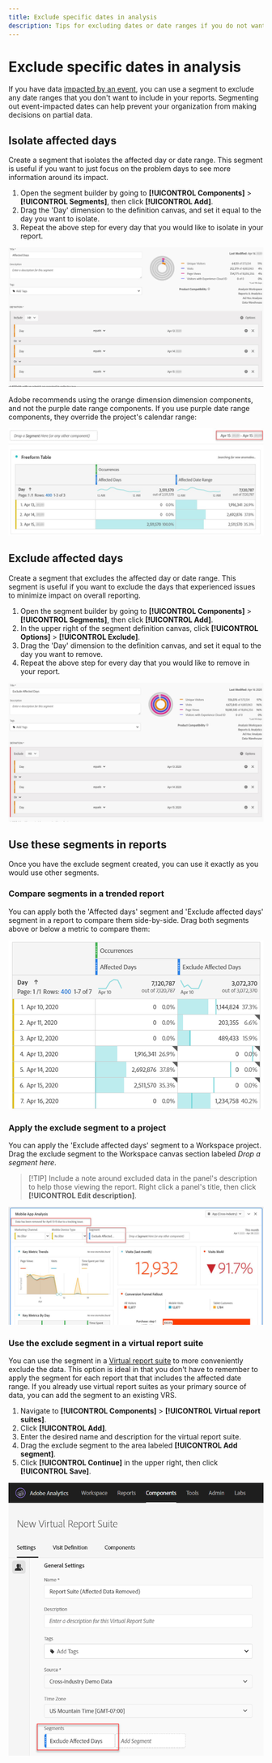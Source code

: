 ```yaml
---
title: Exclude specific dates in analysis
description: Tips for excluding dates or date ranges if you do not want to include it in reports.
---
```


# Exclude specific dates in analysis

If you have data [impacted by an event](overview.md), you can use a segment to exclude any date ranges that you don't want to include in your reports. Segmenting out event-impacted dates can help prevent your organization from making decisions on partial data.

## Isolate affected days

Create a segment that isolates the affected day or date range. This segment is useful if you want to just focus on the problem days to see more information around its impact.

1. Open the segment builder by going to **[!UICONTROL Components]** > **[!UICONTROL Segments]**, then click **[!UICONTROL Add]**.
2. Drag the 'Day' dimension to the definition canvas, and set it equal to the day you want to isolate.
3. Repeat the above step for every day that you would like to isolate in your report.

![Affected days segment](assets/affected_days.jpg)

Adobe recommends using the orange dimension dimension components, and not the purple date range components. If you use purple date range components, they override the project's calendar range:

![Exclude segment day type](assets/exclude_segment_day_type.jpg)

## Exclude affected days

Create a segment that excludes the affected day or date range. This segment is useful if you want to exclude the days that experienced issues to minimize impact on overall reporting.

1. Open the segment builder by going to **[!UICONTROL Components]** > **[!UICONTROL Segments]**, then click **[!UICONTROL Add]**.
2. In the upper right of the segment definition canvas, click **[!UICONTROL Options]** > **[!UICONTROL Exclude]**.
3. Drag the 'Day' dimension to the definition canvas, and set it equal to the day you want to remove.
4. Repeat the above step for every day that you would like to remove in your report.

![Exclude affected days](assets/exclude_affected_days.jpg)

## Use these segments in reports

Once you have the exclude segment created, you can use it exactly as you would use other segments.

### Compare segments in a trended report

You can apply both the 'Affected days' segment and 'Exclude affected days' segment in a report to compare them side-by-side. Drag both segments above or below a metric to compare them:

![Both segments](assets/affected_and_exclude.png)

### Apply the exclude segment to a project

You can apply the 'Exclude affected days' segment to a Workspace project. Drag the exclude segment to the Workspace canvas section labeled *Drop a segment here*.

>[!TIP] Include a note around excluded data in the panel's description to help those viewing the report. Right click a panel's title, then click **[!UICONTROL Edit description]**.

![Segment applied to a panel](assets/exclude_segment_panel.jpg)

### Use the exclude segment in a virtual report suite

You can use the segment in a [Virtual report suite](/help/components/vrs/vrs-about.md) to more conveniently exclude the data. This option is ideal in that you don't have to remember to apply the segment for each report that that includes the affected date range. If you already use virtual report suites as your primary source of data, you can add the segment to an existing VRS.

1. Navigate to **[!UICONTROL Components]** > **[!UICONTROL Virtual report suites]**.
2. Click **[!UICONTROL Add]**.
3. Enter the desired name and description for the virtual report suite.
4. Drag the exclude segment to the area labeled **[!UICONTROL Add segment]**.
5. Click **[!UICONTROL Continue]** in the upper right, then click **[!UICONTROL Save]**.

![Segment applied to VRS](assets/exclude_segment_vrs.png)
